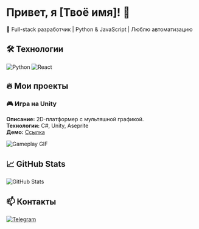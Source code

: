 # Привет, я [Твоё имя]! 👋  
🚀 Full-stack разработчик | Python & JavaScript | Люблю автоматизацию  

## 🛠️ Технологии  
![Python](https://img.shields.io/badge/Python-3776AB?style=for-the-badge&logo=python&logoColor=white)
![React](https://img.shields.io/badge/React-61DAFB?style=for-the-badge&logo=react&logoColor=black)  

## 🔥 Мои проекты  
### 🎮 Игра на Unity  
**Описание:** 2D-платформер с мультяшной графикой.  
**Технологии:** C#, Unity, Aseprite  
**Демо:** [Ссылка](https://example.com)  

![Gameplay GIF](/assets/gameplay.gif)  

## 📈 GitHub Stats  
![GitHub Stats](https://github-readme-stats.vercel.app/api?username=yourname&show_icons=true&theme=radical)  

## 📫 Контакты  
[![Telegram](https://img.shields.io/badge/Telegram-26A5E4?style=for-the-badge&logo=telegram)](https://t.me/yournick)  

